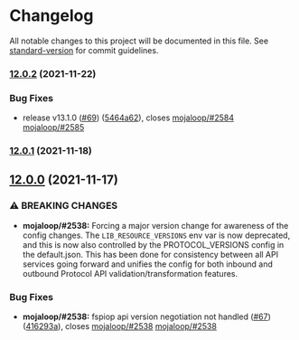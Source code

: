 # Changelog

All notable changes to this project will be documented in this file. See [standard-version](https://github.com/conventional-changelog/standard-version) for commit guidelines.

### [12.0.2](https://github.com/mojaloop/bulk-api-adapter/compare/v12.0.1...v12.0.2) (2021-11-22)


### Bug Fixes

* release v13.1.0 ([#69](https://github.com/mojaloop/bulk-api-adapter/issues/69)) ([5464a62](https://github.com/mojaloop/bulk-api-adapter/commit/5464a62348782ae3b75997b1fa8dfd4bcdb10cef)), closes [mojaloop/#2584](https://github.com/mojaloop/bulk-api-adapter/issues/2584) [mojaloop/#2585](https://github.com/mojaloop/bulk-api-adapter/issues/2585)

### [12.0.1](https://github.com/mojaloop/bulk-api-adapter/compare/v12.0.0...v12.0.1) (2021-11-18)

## [12.0.0](https://github.com/mojaloop/bulk-api-adapter/compare/v11.1.4...v12.0.0) (2021-11-17)


### ⚠ BREAKING CHANGES

* **mojaloop/#2538:** Forcing a major version change for awareness of the config changes. The `LIB_RESOURCE_VERSIONS` env var is now deprecated, and this is now also controlled by the PROTOCOL_VERSIONS config in the default.json. This has been done for consistency between all API services going forward and unifies the config for both inbound and outbound Protocol API validation/transformation features.

### Bug Fixes

* **mojaloop/#2538:** fspiop api version negotiation not handled ([#67](https://github.com/mojaloop/bulk-api-adapter/issues/67)) ([416293a](https://github.com/mojaloop/bulk-api-adapter/commit/416293af3bded50986437a5a91797c65ce2b9c38)), closes [mojaloop/#2538](https://github.com/mojaloop/bulk-api-adapter/issues/2538) [mojaloop/#2538](https://github.com/mojaloop/bulk-api-adapter/issues/2538)
